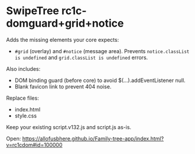 # SwipeTree rc1c-domguard+grid+notice

Adds the missing elements your core expects:
- `#grid` (overlay) and `#notice` (message area).
Prevents `notice.classList is undefined` and `grid.classList is undefined` errors.

Also includes:
- DOM binding guard (before core) to avoid $(...).addEventListener null.
- Blank favicon link to prevent 404 noise.

Replace files:
- index.html
- style.css

Keep your existing script.v132.js and script.js as-is.

Open:
https://allofusbhere.github.io/Family-tree-app/index.html?v=rc1cdom#id=100000